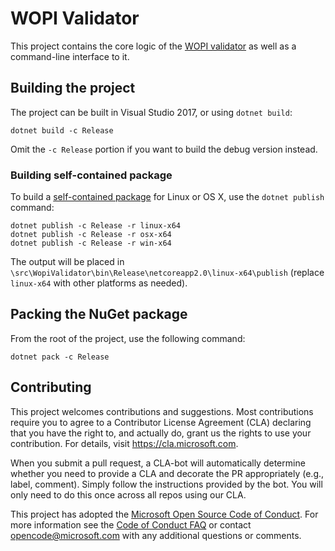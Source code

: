 # WOPI Validator

This project contains the core logic of the [WOPI validator][] as well as a command-line interface to it.

[WOPI validator]: https://wopi.readthedocs.io/en/latest/build_test_ship/validator.html

## Building the project

The project can be built in Visual Studio 2017, or using `dotnet build`:

`dotnet build -c Release`

Omit the `-c Release` portion if you want to build the debug version instead.

### Building self-contained package

To build a [self-contained package][1] for Linux or OS X, use the `dotnet publish` command:

```text
dotnet publish -c Release -r linux-x64
dotnet publish -c Release -r osx-x64
dotnet publish -c Release -r win-x64
```

The output will be placed in `\src\WopiValidator\bin\Release\netcoreapp2.0\linux-x64\publish` (replace `linux-x64`
with other platforms as needed).

[1]: https://docs.microsoft.com/en-us/dotnet/core/deploying/deploy-with-cli

## Packing the NuGet package

From the root of the project, use the following command:

`dotnet pack -c Release`

## Contributing

This project welcomes contributions and suggestions. Most contributions require you to agree to a
Contributor License Agreement (CLA) declaring that you have the right to, and actually do, grant us
the rights to use your contribution. For details, visit <https://cla.microsoft.com>.

When you submit a pull request, a CLA-bot will automatically determine whether you need to provide
a CLA and decorate the PR appropriately (e.g., label, comment). Simply follow the instructions
provided by the bot. You will only need to do this once across all repos using our CLA.

This project has adopted the [Microsoft Open Source Code of Conduct](https://opensource.microsoft.com/codeofconduct/).
For more information see the [Code of Conduct FAQ](https://opensource.microsoft.com/codeofconduct/faq/) or
contact [opencode@microsoft.com](mailto:opencode@microsoft.com) with any additional questions or comments.
